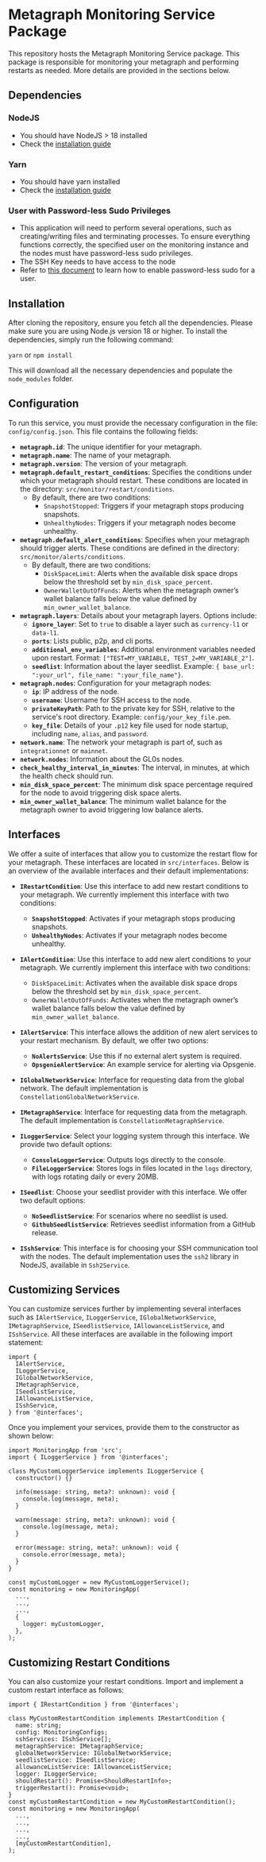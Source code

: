 
# Metagraph Monitoring Service Package
This repository hosts the Metagraph Monitoring Service package. This package is responsible for monitoring your metagraph and performing restarts as needed. More details are provided in the sections below.

## Dependencies

### NodeJS
* You should have NodeJS > 18 installed
* Check the [installation guide](https://nodejs.org/en/download/package-manager)

### Yarn
* You should have yarn installed
* Check the [installation guide](https://classic.yarnpkg.com/lang/en/docs/install)

### User with Password-less Sudo Privileges
* This application will need to perform several operations, such as creating/writing files and terminating processes. To ensure everything functions correctly, the specified user on the monitoring instance and the nodes must have password-less sudo privileges.
* The SSH Key needs to have access to the node
* Refer to  [this document](https://gcore.com/learning/how-to-disable-password-for-sudo-command/) to learn how to enable password-less sudo for a user. 

## Installation

After cloning the repository, ensure you fetch all the dependencies. Please make sure you are using Node.js version 18 or higher. To install the dependencies, simply run the following command:

`yarn` or `npm install`

This will download all the necessary dependencies and populate the `node_modules` folder.

## Configuration
To run this service, you must provide the necessary configuration in the file: `config/config.json`. This file contains the following fields:

*   **`metagraph.id`**: The unique identifier for your metagraph.
*   **`metagraph.name`**: The name of your metagraph.
*   **`metagraph.version`**: The version of your metagraph.
*   **`metagraph.default_restart_conditions`**: Specifies the conditions under which your metagraph should restart. These conditions are located in the directory: `src/monitor/restart/conditions`. 
    *   By default, there are two conditions:
        *   `SnapshotStopped`: Triggers if your metagraph stops producing snapshots.
        *   `UnhealthyNodes`: Triggers if your metagraph nodes become unhealthy.
*   **`metagraph.default_alert_conditions`**: Specifies when your metagraph should trigger alerts. These conditions are defined in the directory: `src/monitor/alerts/conditions`. 
    *   By default, there are two conditions:
        *   `DiskSpaceLimit`: Alerts when the available disk space drops below the threshold set by `min_disk_space_percent`.
        *   `OwnerWalletOutOfFunds`: Alerts when the metagraph owner’s wallet balance falls below the value defined by `min_owner_wallet_balance`.
*   **`metagraph.layers`**: Details about your metagraph layers. Options include:
    *   **`ignore_layer`**: Set to `true` to disable a layer such as `currency-l1` or `data-l1`.
    *   **`ports`**: Lists public, p2p, and cli ports.
    *   **`additional_env_variables`**: Additional environment variables needed upon restart. Format: `["TEST=MY_VARIABLE, TEST_2=MY_VARIABLE_2"]`.
    *   **`seedlist`**: Information about the layer seedlist. Example: `{ base_url: ":your_url", file_name: ":your_file_name"}`.
*   **`metagraph.nodes`**: Configuration for your metagraph nodes:  
    *   **`ip`**: IP address of the node.
    *   **`username`**: Username for SSH access to the node.
    *   **`privateKeyPath`**: Path to the private key for SSH, relative to the service's root directory. Example: `config/your_key_file.pem`.
    *   **`key_file`**: Details of your `.p12` key file used for node startup, including `name`, `alias`, and `password`.
*   **`network.name`**: The network your metagraph is part of, such as `integrationnet` or `mainnet`.  
*   **`network.nodes`**: Information about the GL0s nodes.  
*   **`check_healthy_interval_in_minutes`**: The interval, in minutes, at which the health check should run.
*   **`min_disk_space_percent`**: The minimum disk space percentage required for the node to avoid triggering disk space alerts.
*   **`min_owner_wallet_balance`**: The minimum wallet balance for the metagraph owner to avoid triggering low balance alerts.

## Interfaces

We offer a suite of interfaces that allow you to customize the restart flow for your metagraph. These interfaces are located in `src/interfaces`. Below is an overview of the available interfaces and their default implementations:

*  **`IRestartCondition`**: Use this interface to add new restart conditions to your metagraph. We currently implement this interface with two conditions:
    *   **`SnapshotStopped`**: Activates if your metagraph stops producing snapshots.
    *   **`UnhealthyNodes`**: Activates if your metagraph nodes become unhealthy. 

*  **`IAlertCondition`**: Use this interface to add new alert conditions to your metagraph. We currently implement this interface with two conditions:
    *   `DiskSpaceLimit`: Activates when the available disk space drops below the threshold set by `min_disk_space_percent`.
    *   `OwnerWalletOutOfFunds`: Activates when the metagraph owner’s wallet balance falls below the value defined by `min_owner_wallet_balance`.

*  **`IAlertService`**: This interface allows the addition of new alert services to your restart mechanism. By default, we offer two options:
    *   **`NoAlertsService`**: Use this if no external alert system is required.
    *   **`OpsgenieAlertService`**: An example service for alerting via Opsgenie.
     
*  **`IGlobalNetworkService`**: Interface for requesting data from the global network. The default implementation is `ConstellationGlobalNetworkService`.
    
*   **`IMetagraphService`**: Interface for requesting data from the metagraph. The default implementation is `ConstellationMetagraphService`.
    
*  **`ILoggerService`**: Select your logging system through this interface. We provide two default options:
    *   **`ConsoleLoggerService`**: Outputs logs directly to the console.
    *   **`FileLoggerService`**: Stores logs in files located in the `logs` directory, with logs rotating daily or every 20MB.
     
*   **`ISeedlist`**: Choose your seedlist provider with this interface. We offer two default options:
    *   **`NoSeedlistService`**: For scenarios where no seedlist is used.
    *   **`GithubSeedlistService`**: Retrieves seedlist information from a GitHub release.

*   **`ISshService`**: This interface is for choosing your SSH communication tool with the nodes. The default implementation uses the `ssh2` library in NodeJS, available in `Ssh2Service`.


## Customizing Services

You can customize services further by implementing several interfaces such as `IAlertService`, `ILoggerService`, `IGlobalNetworkService`, `IMetagraphService`, `ISeedlistService`, `IAllowanceListService`, and `ISshService`. All these interfaces are available in the following import statement:

```
import {
  IAlertService,
  ILoggerService,
  IGlobalNetworkService,
  IMetagraphService,
  ISeedlistService,
  IAllowanceListService,
  ISshService,
} from '@interfaces';
``` 

Once you implement your services, provide them to the constructor as shown below:
```
import MonitoringApp from 'src';
import { ILoggerService } from '@interfaces';

class MyCustomLoggerService implements ILoggerService {
  constructor() {}

  info(message: string, meta?: unknown): void {
    console.log(message, meta);
  }

  warn(message: string, meta?: unknown): void {
    console.log(message, meta);
  }

  error(message: string, meta?: unknown): void {
    console.error(message, meta);
  }
}

const myCustomLogger = new MyCustomLoggerService();
const monitoring = new MonitoringApp(
  ...,
  ...,
  ...,
  {
    logger: myCustomLogger,
  },
);
```

## Customizing Restart Conditions

You can also customize your restart conditions. Import and implement a custom restart interface as follows:
```
import { IRestartCondition } from '@interfaces';

class MyCustomRestartCondition implements IRestartCondition {
  name: string;
  config: MonitoringConfigs;
  sshServices: ISshService[];
  metagraphService: IMetagraphService;
  globalNetworkService: IGlobalNetworkService;
  seedlistService: ISeedlistService;
  allowanceListService: IAllowanceListService;
  logger: ILoggerService;
  shouldRestart(): Promise<ShouldRestartInfo>;
  triggerRestart(): Promise<void>;
}
const myCustomRestartCondition = new MyCustomRestartCondition();
const monitoring = new MonitoringApp(
  ...,
  ...,
  ...,
  ...,
  [myCustomRestartCondition],
);
```